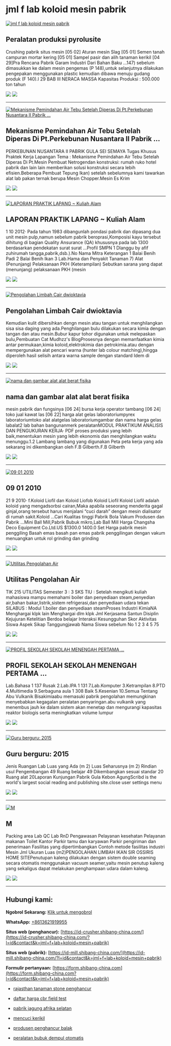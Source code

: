 # jml f lab koloid mesin pabrik

<a href="https://swt.shibang-china.com/?l=id&img&k=jml+f+lab+koloid+mesin+pabrik" target="_blank">![jml f lab koloid mesin pabrik](http://static.shibang-china.com/all-800x300/730.jpg)</a>

## Peralatan produksi pyrolusite
Crushing pabrik situs mesin [05 02] Aturan mesin Slag [05 01] Semen tanah campuran mortar kering [05 01] Sampel pasir dan alih tanaman kerikil [04 29]Pra Rencana Pabrik Garam Industri Dari Bahan Baku …147) sebelum dimasukkan ke dalam mesin pengemas (P 148),untuk selanjutnya dilakukan pengepakan menggunakan plastic kemudian dibawa menuju gudang produk (F 140).I 29 BAB III NERACA MASSA Kapasitas Produksi : 500.000 ton tahun


<a href="https://whatsapp.shibangsoft.com/WhatsApp.php" target="_blank" title="WhatsApp">![](http://static.shibang-china.com/icon/whatsapp.png)</a> <a href="https://swt.shibang-china.com/?l=id&icon&k=jml+f+lab+koloid+mesin+pabrik" target="_blank">![](http://static.shibang-china.com/icon/chat-id.png)</a>

---

<a href="https://swt.shibang-china.com/?l=id&img&k=jml+f+lab+koloid+mesin+pabrik" target="_blank">![Mekanisme Pemindahan Air Tebu Setelah Diperas Di Pt.Perkebunan Nusantara II Pabrik …](http://static.shibang-china.com/all-800x300/776.jpg)</a>

## Mekanisme Pemindahan Air Tebu Setelah Diperas Di Pt.Perkebunan Nusantara II Pabrik …
PERKEBUNAN NUSANTARA II PABRIK GULA SEI SEMAYA Tugas Khusus Praktek Kerja Lapangan Tema : Mekanisme Pemindahan Air Tebu Setelah Diperas Di Pt.Mesin Pembuat Netrogendan konstruksi: rumah ruko hotel pabrik dan lain lain memberikan solusi konstruksi secara lebih efisien.Beberapa Pembuat Tepung Ikan) setelah sebelumnya kami tawarkan alat lab pakan ternak berupa Mesin Chopper.Mesin Es Krim


<a href="https://whatsapp.shibangsoft.com/WhatsApp.php" target="_blank" title="WhatsApp">![](http://static.shibang-china.com/icon/whatsapp.png)</a> <a href="https://swt.shibang-china.com/?l=id&icon&k=jml+f+lab+koloid+mesin+pabrik" target="_blank">![](http://static.shibang-china.com/icon/chat-id.png)</a>

---

<a href="https://swt.shibang-china.com/?l=id&img&k=jml+f+lab+koloid+mesin+pabrik" target="_blank">![LAPORAN PRAKTIK LAPANG ~ Kuliah Alam](http://static.shibang-china.com/all-800x300/779.jpg)</a>

## LAPORAN PRAKTIK LAPANG ~ Kuliah Alam
1 10 2012· Pada tahun 1983 dibangunlah pondasi pabrik dan dipasang dua unit mesin pulp,namun sebelum pabrik beroprasi,Komposisi kayu tersebut dihitung di bagian Quality Ansurance (QA) khususnya pada lab 1300 berdasarkan pendekatan surat surat …Profil SMPN 1 Dlanggu by afif zuhirumah tangga,pabrik,dsb.).No Nama Mitra Keterangan 1 Balai Benih Padi 2 Balai Benih Ikan 3 Lab.Hama dan Penyakit Tanaman 7) Alat (Penunjang) Pelaksanaan PKH (Keterampilan) Sebutkan sarana yang dapat (menunjang) pelaksanaan PKH (mesin


<a href="https://whatsapp.shibangsoft.com/WhatsApp.php" target="_blank" title="WhatsApp">![](http://static.shibang-china.com/icon/whatsapp.png)</a> <a href="https://swt.shibang-china.com/?l=id&icon&k=jml+f+lab+koloid+mesin+pabrik" target="_blank">![](http://static.shibang-china.com/icon/chat-id.png)</a>

---

<a href="https://swt.shibang-china.com/?l=id&img&k=jml+f+lab+koloid+mesin+pabrik" target="_blank">![Pengolahan Limbah Cair dwioktavia](http://static.shibang-china.com/all-800x300/1136.jpg)</a>

## Pengolahan Limbah Cair dwioktavia
Kemudian kulit dibersihkan dengn mesin atau tangan untuk menghilangkan sisa sisa daging yang ada.Penghilangan bulu dilakukan secara kimia dengan tangan dan atau mesin.Bubur kapur tohor digunakan untuk melepaskan bulu,Pembuatan Cat Mudhzz's BlogProsesnya dengan memanfaatkan kimia antar permukaan,kimia koloid,elektrokimia dan petrokimia.atau dengan mempergunakan alat pencari warna (hunter lab colour matching),hingga diperoleh hasil selisih antara warna sample dengan standard Idem di


<a href="https://whatsapp.shibangsoft.com/WhatsApp.php" target="_blank" title="WhatsApp">![](http://static.shibang-china.com/icon/whatsapp.png)</a> <a href="https://swt.shibang-china.com/?l=id&icon&k=jml+f+lab+koloid+mesin+pabrik" target="_blank">![](http://static.shibang-china.com/icon/chat-id.png)</a>

---

<a href="https://swt.shibang-china.com/?l=id&img&k=jml+f+lab+koloid+mesin+pabrik" target="_blank">![nama dan gambar alat alat berat fisika](http://static.shibang-china.com/all-800x300/1241.jpg)</a>

## nama dan gambar alat alat berat fisika
mesin pabrik dan fungsinya [06 24] bursa kerja operator tambang [06 24] toko jual kawat las [06 22] harga alat gelas laboratoriumpyrex laboratoriumtoko alat alatgelas laboratoriumgambar dan nama harga gelas labalat2 lab bahan bangunanmerk peralatanMODUL PRAKTIKUM ANALISIS DAN PENGUKURAN KERJA· PDF proses produksi yang lebih baik,menentukan mesin yang lebih ekonomis dan menghilangkan waktu menunggu.1.2 Lambang lambang yang digunakan Peta peta kerja yang ada sekarang ini dikembangkan oleh F.B Gilberth.F.B Gilberth


<a href="https://whatsapp.shibangsoft.com/WhatsApp.php" target="_blank" title="WhatsApp">![](http://static.shibang-china.com/icon/whatsapp.png)</a> <a href="https://swt.shibang-china.com/?l=id&icon&k=jml+f+lab+koloid+mesin+pabrik" target="_blank">![](http://static.shibang-china.com/icon/chat-id.png)</a>

---

<a href="https://swt.shibang-china.com/?l=id&img&k=jml+f+lab+koloid+mesin+pabrik" target="_blank">![09 01 2010](http://static.shibang-china.com/all-800x300/1519.jpg)</a>

## 09 01 2010
21 9 2010· f.Koloid Liofil dan Koloid Liofob Koloid Liofil Koloid Liofil adalah koloid yang mengadsorbsi cairan,Maka apabila seseorang menderita gagal ginjal,orang tersebut harus menjalani “cuci darah” dengan mesin dialisator di rumah sakit.Koloid …Cari Kualitas tinggi Pabrik Bola Vakum Produsen dan Pabrik …Mini Ball Mill,Pabrik Bubuk mikro,Lab Ball Mill Harga Changsha Deco Equipment Co.Ltd.US $1300.0 1400.0 Set Harga pabrik mesin penggiling Basah emas basah pan emas pabrik penggilingan dengan vakum menuangkan untuk rol grinding dan grinding


<a href="https://whatsapp.shibangsoft.com/WhatsApp.php" target="_blank" title="WhatsApp">![](http://static.shibang-china.com/icon/whatsapp.png)</a> <a href="https://swt.shibang-china.com/?l=id&icon&k=jml+f+lab+koloid+mesin+pabrik" target="_blank">![](http://static.shibang-china.com/icon/chat-id.png)</a>

---

<a href="https://swt.shibang-china.com/?l=id&img&k=jml+f+lab+koloid+mesin+pabrik" target="_blank">![Utilitas Pengolahan Air](http://static.shibang-china.com/all-800x300/284.jpg)</a>

## Utilitas Pengolahan Air
TIK 215 UTILITAS Semester 3 : 3 SKS TIU : Setelah mengikuti kuliah mahasiswa mampu memahami boiler dan penyediaan steam,penyedian air,bahan bakar,listrik,sistem refrigerasi,dan penyediaan udara tekan SILABUS : Modul 1.boiler dan penyediaan steamProses Industri KimiaNA Menghargai klpk lain Menghargai dlm klpk Jml Kerjasama Santun Disiplin Kejujuran Ketelitian Berdoa belajar Interaksi Kesungguhan Skor Aktivitas Siswa Aspek Sikap Tanggungjawab Nama Siswa sebelum No 1 2 3 4 5 75


<a href="https://whatsapp.shibangsoft.com/WhatsApp.php" target="_blank" title="WhatsApp">![](http://static.shibang-china.com/icon/whatsapp.png)</a> <a href="https://swt.shibang-china.com/?l=id&icon&k=jml+f+lab+koloid+mesin+pabrik" target="_blank">![](http://static.shibang-china.com/icon/chat-id.png)</a>

---

<a href="https://swt.shibang-china.com/?l=id&img&k=jml+f+lab+koloid+mesin+pabrik" target="_blank">![PROFIL SEKOLAH SEKOLAH MENENGAH PERTAMA …](http://static.shibang-china.com/all-800x300/142.jpg)</a>

## PROFIL SEKOLAH SEKOLAH MENENGAH PERTAMA …
Lab.Bahasa 1 137 Rusak 2.Lab.IPA 1 131 7.Lab.Komputer 3.Ketrampilan 8.PTD 4.Multimedia 9.Serbaguna aula 1 308 Baik 5.Kesenian 10.Semua Tentang Abu Vulkanik Bisakimiaabu memasuki pabrik pengolahan memungkinan menyebabkan kegagalan peralatan penyaringan.abu vulkanik yang menembus jauh ke dalam sistem akan menetap dan mengurangi kapasitas reaktor biologis serta meningkatkan volume lumpur


<a href="https://whatsapp.shibangsoft.com/WhatsApp.php" target="_blank" title="WhatsApp">![](http://static.shibang-china.com/icon/whatsapp.png)</a> <a href="https://swt.shibang-china.com/?l=id&icon&k=jml+f+lab+koloid+mesin+pabrik" target="_blank">![](http://static.shibang-china.com/icon/chat-id.png)</a>

---

<a href="https://swt.shibang-china.com/?l=id&img&k=jml+f+lab+koloid+mesin+pabrik" target="_blank">![Guru berguru: 2015](http://static.shibang-china.com/all-800x300/519.jpg)</a>

## Guru berguru: 2015
Jenis Ruangan Lab Luas yang Ada (m 2) Luas Seharusnya (m 2) Rindian usul Pengembangan 49 Ruang belajar 49 Dikembangkan sesuai standar 20 Ruang alat 20Laporan Kunjungan Pabrik Gula Kebon AgungScribd is the world's largest social reading and publishing site.close user settings menu


<a href="https://whatsapp.shibangsoft.com/WhatsApp.php" target="_blank" title="WhatsApp">![](http://static.shibang-china.com/icon/whatsapp.png)</a> <a href="https://swt.shibang-china.com/?l=id&icon&k=jml+f+lab+koloid+mesin+pabrik" target="_blank">![](http://static.shibang-china.com/icon/chat-id.png)</a>

---

<a href="https://swt.shibang-china.com/?l=id&img&k=jml+f+lab+koloid+mesin+pabrik" target="_blank">![M](http://static.shibang-china.com/all-800x300/28.jpg)</a>

## M
Packing area Lab QC Lab RnD Pengawasan Pelayanan kesehatan Pelayanan makanan Toilet Kantor Parkir tamu dan karyawan Parkir pengiriman dan penerimaan Fasilitas yang dipertimbangkan Contoh metode fasilitas industri Mesin Jml Ukuran Luas (m2)PENGOLAHAN LIMBAH IKAN SIR OSSIRIS HOME SITEPenutupan kaleng dilakukan dengan sistem double seaming secara otomatis menggunakan vacuum seamer,yaitu mesin penutup kaleng yang sekaligus dapat melakukan penghampaan udara dalam kaleng.


<a href="https://whatsapp.shibangsoft.com/WhatsApp.php" target="_blank" title="WhatsApp">![](http://static.shibang-china.com/icon/whatsapp.png)</a> <a href="https://swt.shibang-china.com/?l=id&icon&k=jml+f+lab+koloid+mesin+pabrik" target="_blank">![](http://static.shibang-china.com/icon/chat-id.png)</a>

---
## Hubungi kami:

**Ngobrol Sekarang:** [Klik untuk mengobrol](https://swt.shibang-china.com?l=id&contact&k=jml+f+lab+koloid+mesin+pabrik)

**WhatsApp:**  [+8613621919955](https://whatsapp.shibangsoft.com/WhatsApp.php)

**Situs web (penghancur):** [https://id-crusher.shibang-china.com/](https://id-crusher.shibang-china.com/?l=id&contact&k=jml+f+lab+koloid+mesin+pabrik)

**Situs web (pabrik):** [https://id-mill.shibang-china.com/](https://id-mill.shibang-china.com/?l=id&contact&k=jml+f+lab+koloid+mesin+pabrik)

**Formulir pertanyaan:** [https://form.shibang-china.com](https://form.shibang-china.com?l=id&contact&k=jml+f+lab+koloid+mesin+pabrik)

* [rajasthan tanaman stone penghancur](../25/rajasthan%20tanaman%20stone%20penghancur.md)

* [daftar harga cbr field test](../21/daftar%20harga%20cbr%20field%20test.md)

* [pabrik jagung afrika selatan](../28/pabrik%20jagung%20afrika%20selatan.md)

* [mencuci kerikil](../24/mencuci%20kerikil.md)

* [produsen penghancur balak](../18/produsen%20penghancur%20balak.md)

* [peralatan bubuk dempul otomatis](../27/peralatan%20bubuk%20dempul%20otomatis.md)